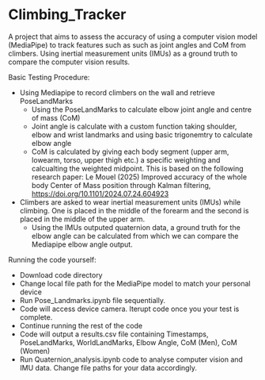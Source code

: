 # Climbing_Tracker
A project that aims to assess the accuracy of using a computer vision model (MediaPipe) to track features such as such as joint angles and CoM from climbers. Using inertial measurement units (IMUs) as a ground truth to compare the computer vision results.

Basic Testing Procedure:
- Using Mediapipe to record climbers on the wall and retrieve PoseLandMarks
  - Using the PoseLandMarks to calculate elbow joint angle and centre of mass (CoM)
  - Joint angle is calculate with a custom function taking shoulder, elbow and wrist landmarks and using basic trigonemtry to calculate elbow angle
  - CoM is calculated by giving each body segment (upper arm, lowearm, torso, upper thigh etc.) a specific weighting and calcualting the weighted midpoint. This is based on the following research paper: Le Mouel (2025) Improved accuracy of the whole body Center of Mass position through Kalman filtering, https://doi.org/10.1101/2024.07.24.604923
- Climbers are asked to wear inertial measurement units (IMUs) while climbing. One is placed in the middle of the forearm and the second is placed in the middle of the upper arm.
  - Using the IMUs outputed quaternion data, a ground truth for the elbow angle can be calculated from which we can compare the Mediapipe elbow angle output.

Running the code yourself: 
- Download code directory
- Change local file path for the MediaPipe model to match your personal device
- Run Pose_Landmarks.ipynb file sequentially.
- Code will access device camera. Iterupt code once you your test is complete.
- Continue running the rest of the code
- Code will output a results.csv file containing Timestamps, PoseLandMarks, WorldLandMarks, Elbow Angle, CoM (Men), CoM (Women)
- Run Quaternion_analysis.ipynb code to analyse computer vision and IMU data. Change file paths for your data accordingly.
